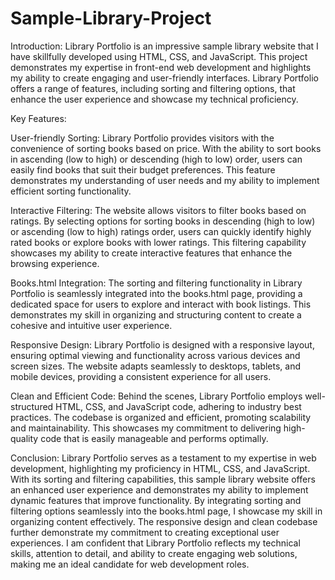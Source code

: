 # Sample-Library-Project

Introduction:
Library Portfolio is an impressive sample library website that I have skillfully developed using HTML, CSS, and JavaScript. This project demonstrates my expertise in front-end web development and highlights my ability to create engaging and user-friendly interfaces. Library Portfolio offers a range of features, including sorting and filtering options, that enhance the user experience and showcase my technical proficiency.

Key Features:

User-friendly Sorting: Library Portfolio provides visitors with the convenience of sorting books based on price. With the ability to sort books in ascending (low to high) or descending (high to low) order, users can easily find books that suit their budget preferences. This feature demonstrates my understanding of user needs and my ability to implement efficient sorting functionality.

Interactive Filtering: The website allows visitors to filter books based on ratings. By selecting options for sorting books in descending (high to low) or ascending (low to high) ratings order, users can quickly identify highly rated books or explore books with lower ratings. This filtering capability showcases my ability to create interactive features that enhance the browsing experience.

Books.html Integration: The sorting and filtering functionality in Library Portfolio is seamlessly integrated into the books.html page, providing a dedicated space for users to explore and interact with book listings. This demonstrates my skill in organizing and structuring content to create a cohesive and intuitive user experience.

Responsive Design: Library Portfolio is designed with a responsive layout, ensuring optimal viewing and functionality across various devices and screen sizes. The website adapts seamlessly to desktops, tablets, and mobile devices, providing a consistent experience for all users.

Clean and Efficient Code: Behind the scenes, Library Portfolio employs well-structured HTML, CSS, and JavaScript code, adhering to industry best practices. The codebase is organized and efficient, promoting scalability and maintainability. This showcases my commitment to delivering high-quality code that is easily manageable and performs optimally.

Conclusion:
Library Portfolio serves as a testament to my expertise in web development, highlighting my proficiency in HTML, CSS, and JavaScript. With its sorting and filtering capabilities, this sample library website offers an enhanced user experience and demonstrates my ability to implement dynamic features that improve functionality. By integrating sorting and filtering options seamlessly into the books.html page, I showcase my skill in organizing content effectively. The responsive design and clean codebase further demonstrate my commitment to creating exceptional user experiences. I am confident that Library Portfolio reflects my technical skills, attention to detail, and ability to create engaging web solutions, making me an ideal candidate for web development roles.

